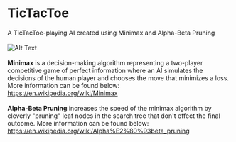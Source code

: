 # TicTacToe
A TicTacToe-playing AI created using Minimax and Alpha-Beta Pruning\
\
![Alt Text](https://media.giphy.com/media/AZVfhipHaDq1IAdpPZ/giphy.gif)\
\
**Minimax** is a decision-making algorithm representing a two-player competitive game of perfect information where an AI simulates the decisions of the human player and chooses the move that minimizes a loss. More information can be found below:\
https://en.wikipedia.org/wiki/Minimax \
\
**Alpha-Beta Pruning** increases the speed of the minimax algorithm by cleverly "pruning" leaf nodes in the search tree that don't effect the final outcome. More information can be found below:\
https://en.wikipedia.org/wiki/Alpha%E2%80%93beta_pruning
